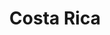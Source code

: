 ---
title: Costa Rica
indice: 0.4391919652980251
years:
- year: '1991'
  indice: 0.29422161065285557
- year: '1992'
  indice: 0.289757328369714
- year: '1993'
  indice: 0.29865034487969694
- year: '1994'
  indice: 0.3064136106878758
- year: '1995'
  indice: 0.30766045248109064
- year: '1996'
  indice: 0.3150372994352875
- year: '1997'
  indice: 0.3152207073434418
- year: '1998'
  indice: 0.3190177678876891
- year: '1999'
  indice: 0.3315041618453158
- year: '2000'
  indice: 0.3435023533392937
- year: '2001'
  indice: 0.35124483903563447
- year: '2002'
  indice: 0.3562671694126827
- year: '2003'
  indice: 0.35803026972165597
- year: '2004'
  indice: 0.35835647696696094
- year: '2005'
  indice: 0.3632253624314364
- year: '2006'
  indice: 0.36836398130535003
- year: '2007'
  indice: 0.36988382981379425
- year: '2008'
  indice: 0.37929581437061344
- year: '2009'
  indice: 0.39378315033736305
- year: '2010'
  indice: 0.39623361356667025
- year: '2011'
  indice: 0.4036779599032663
- year: '2012'
  indice: 0.4124721864322138
- year: '2013'
  indice: 0.4196512312647451
- year: '2014'
  indice: 0.4241976818553316
- year: '2015'
  indice: 0.42876275556518234
- year: '2016'
  indice: 0.43035774243089175
- year: '2017'
  indice: 0.43291724460512554
- year: '2018'
  indice: 0.43321985561566184
- year: '2019'
  indice: 0.4391919652980251
---